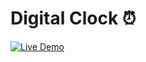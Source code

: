 # Digital Clock ⏰

[![Live Demo](https://img.shields.io/badge/Live-Demo-brightgreen.svg)](https://mohanreddy369.github.io/Digital-clock/)

